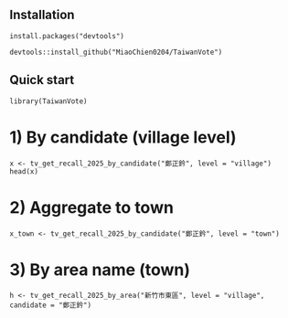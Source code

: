 
## Installation

```install.packages("devtools")```

```devtools::install_github("MiaoChien0204/TaiwanVote")```

## Quick start

```library(TaiwanVote)```

# 1) By candidate (village level)

```{r}
x <- tv_get_recall_2025_by_candidate("鄭正鈐", level = "village")
head(x)
```

# 2) Aggregate to town

```{r}
x_town <- tv_get_recall_2025_by_candidate("鄭正鈐", level = "town")
```

# 3) By area name (town)

```{r}
h <- tv_get_recall_2025_by_area("新竹市東區", level = "village",
candidate = "鄭正鈐")
```
